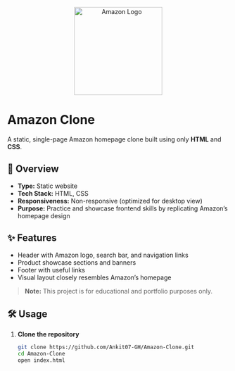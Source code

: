 <p align="center">
  <img src="https://upload.wikimedia.org/wikipedia/commons/thumb/6/62/Amazon.com-White-Logo.svg/512px-Amazon.com-White-Logo.svg.png" alt="Amazon Logo" width="200"/>
</p>

# Amazon Clone

A static, single-page Amazon homepage clone built using only **HTML** and **CSS**.

## 🚀 Overview

- **Type:** Static website  
- **Tech Stack:** HTML, CSS  
- **Responsiveness:** Non-responsive (optimized for desktop view)  
- **Purpose:** Practice and showcase frontend skills by replicating Amazon’s homepage design

## ✨ Features

- Header with Amazon logo, search bar, and navigation links  
- Product showcase sections and banners  
- Footer with useful links  
- Visual layout closely resembles Amazon’s homepage

> **Note:** This project is for educational and portfolio purposes only.

## 🛠️ Usage

1. **Clone the repository**
   ```bash
   git clone https://github.com/Ankit07-GH/Amazon-Clone.git
   cd Amazon-Clone
   open index.html
